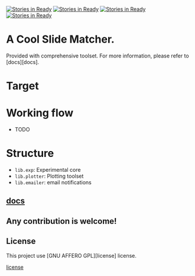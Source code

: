 [![Stories in Ready](https://badge.waffle.io/speed-of-light/pyslider.png?label=ready&title=Ready)](https://waffle.io/speed-of-light/pyslider)
[![Stories in Ready](https://badge.waffle.io/speed-of-light/pyslider.png?label=issues&title=Issues)](https://waffle.io/speed-of-light/pyslider)
[![Stories in Ready](https://badge.waffle.io/speed-of-light/pyslider.png?label=in+progress&title=Progressing)](https://waffle.io/speed-of-light/pyslider)
[![Stories in Ready](https://badge.waffle.io/speed-of-light/pyslider.png?state=closed&title=Done)](https://waffle.io/speed-of-light/pyslider)


# A Cool Slide Matcher.

Provided with comprehensive toolset.
For more information, please refer to [docs][docs].

# Target

# Working flow

  - TODO

# Structure

  - `lib.exp`: Experimental core
  - `lib.plotter`: Plotting toolset
  - `lib.emailer`: email notifications

## [docs](./docs)

## Any contribution is welcome!

## License

This project use [GNU AFFERO GPL][license] license.

[license](./LICENSE)
